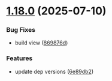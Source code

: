 # [1.18.0](https://github.com/strumok-app/strumok/compare/v1.17.1...v1.18.0) (2025-07-10)


### Bug Fixes

* build view ([869876d](https://github.com/strumok-app/strumok/commit/869876d8a531f8b129d9e726b89d9b0783e739de))


### Features

* update dep versions ([6e89db2](https://github.com/strumok-app/strumok/commit/6e89db2bc0f0f8b299f6afc877f47947db825132))



